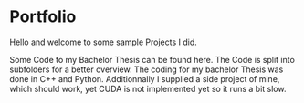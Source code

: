 # Portfolio

Hello and welcome to some sample Projects I did. 

Some Code to my Bachelor Thesis can be found here. The Code is split into subfolders for a better overview. The coding for my bachelor Thesis was done in C++ and Python. 
Additionnally I supplied a side project of mine, which should work, yet CUDA is not implemented yet so it runs a bit slow. 
